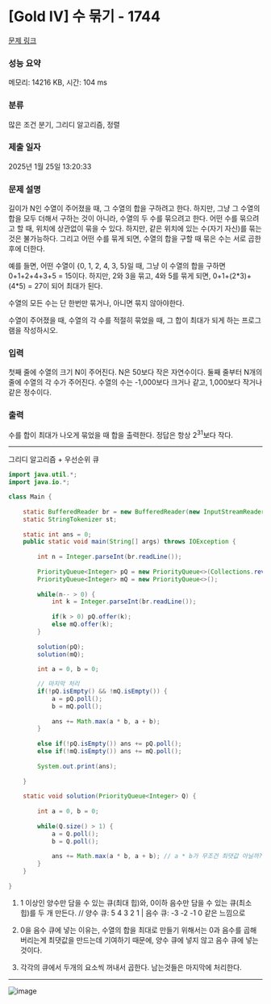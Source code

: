 # [Gold IV] 수 묶기 - 1744 

[문제 링크](https://www.acmicpc.net/problem/1744) 

### 성능 요약

메모리: 14216 KB, 시간: 104 ms

### 분류

많은 조건 분기, 그리디 알고리즘, 정렬

### 제출 일자

2025년 1월 25일 13:20:33

### 문제 설명

<p>길이가 N인 수열이 주어졌을 때, 그 수열의 합을 구하려고 한다. 하지만, 그냥 그 수열의 합을 모두 더해서 구하는 것이 아니라, 수열의 두 수를 묶으려고 한다. 어떤 수를 묶으려고 할 때, 위치에 상관없이 묶을 수 있다. 하지만, 같은 위치에 있는 수(자기 자신)를 묶는 것은 불가능하다. 그리고 어떤 수를 묶게 되면, 수열의 합을 구할 때 묶은 수는 서로 곱한 후에 더한다.</p>

<p>예를 들면, 어떤 수열이 {0, 1, 2, 4, 3, 5}일 때, 그냥 이 수열의 합을 구하면 0+1+2+4+3+5 = 15이다. 하지만, 2와 3을 묶고, 4와 5를 묶게 되면, 0+1+(2*3)+(4*5) = 27이 되어 최대가 된다.</p>

<p>수열의 모든 수는 단 한번만 묶거나, 아니면 묶지 않아야한다.</p>

<p>수열이 주어졌을 때, 수열의 각 수를 적절히 묶었을 때, 그 합이 최대가 되게 하는 프로그램을 작성하시오.</p>

### 입력 

 <p>첫째 줄에 수열의 크기 N이 주어진다. N은 50보다 작은 자연수이다. 둘째 줄부터 N개의 줄에 수열의 각 수가 주어진다. 수열의 수는 -1,000보다 크거나 같고, 1,000보다 작거나 같은 정수이다.</p>

### 출력 

 <p>수를 합이 최대가 나오게 묶었을 때 합을 출력한다. 정답은 항상 2<sup>31</sup>보다 작다.</p>

---

그리디 알고리즘 + 우선순위 큐

```java
import java.util.*;
import java.io.*;

class Main {
    
    static BufferedReader br = new BufferedReader(new InputStreamReader(System.in));
    static StringTokenizer st;
    
    static int ans = 0;
    public static void main(String[] args) throws IOException {
        
        int n = Integer.parseInt(br.readLine());
        
        PriorityQueue<Integer> pQ = new PriorityQueue<>(Collections.reverseOrder());
        PriorityQueue<Integer> mQ = new PriorityQueue<>();
        
        while(n-- > 0) {
            int k = Integer.parseInt(br.readLine());
            
            if(k > 0) pQ.offer(k);
            else mQ.offer(k);
        }
        
        solution(pQ);
        solution(mQ);
        
        int a = 0, b = 0;

        // 마지막 처리
        if(!pQ.isEmpty() && !mQ.isEmpty()) {
            a = pQ.poll();
            b = mQ.poll();
            
            ans += Math.max(a * b, a + b);
        }
        
        else if(!pQ.isEmpty()) ans += pQ.poll();
        else if(!mQ.isEmpty()) ans += mQ.poll();
        
        System.out.print(ans);
        
    }
    
    static void solution(PriorityQueue<Integer> Q) {
        
        int a = 0, b = 0;
        
        while(Q.size() > 1) {
            a = Q.poll();
            b = Q.poll();
            
            ans += Math.max(a * b, a + b); // a * b가 무조건 최댓값 아닐까?라는 생각이 들 수 있지만, 반례가 있다. 둘 다 1이면 1 * 1 < 1 + 1이 되기 때문이다.
        }
    }
    
}


```

1. 1 이상인 양수만 담을 수 있는 큐(최대 힙)와, 0이하 음수만 담을 수 있는 큐(최소 힙)를 두 개 만든다. // 양수 큐: 5 4 3 2 1 | 음수 큐: -3 -2 -1 0 같은 느낌으로 

2. 0을 음수 큐에 넣는 이유는, 수열의 합을 최대로 만들기 위해서는 0과 음수를 곱해버리는게 최댓값을 만드는데 기여하기 때문에, 양수 큐에 넣지 않고 음수 큐에 넣는 것이다.

3. 각각의 큐에서 두개의 요소씩 꺼내서 곱한다. 남는것들은 마지막에 처리한다.



---

![image](https://github.com/user-attachments/assets/9783005f-32ee-44db-987a-f086a9ad39a5)

